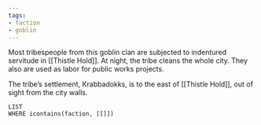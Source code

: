 ```yaml
---
tags:
- faction
- goblin
---
```

Most tribespeople from this goblin clan are subjected to indentured servitude in [[Thistle Hold]]. At night, the tribe cleans the whole city. They also are used as labor for public works projects.

The tribe’s settlement, Krabbadokks, is to the east of [[Thistle Hold]], out of sight from the city walls.

```dataview
LIST
WHERE icontains(faction, [[]])
```